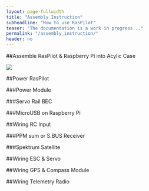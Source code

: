 ```yaml
---
layout: page-fullwidth
title: "Assembly Instruction"
subheadline: "How to use RasPilot"
teaser: "The documentation is a work in progress..."
permalink: "/assembly_instruction/"
header: no
---
```


##Assemble RasPilot & Raspberry Pi into Acylic Case

<img src="{{ site.url }}/images/page_acylic_assemble_1.png">

##Power RasPilot

###Power Module

###Servo Rail BEC

###MicroUSB on Raspberry Pi

##Wiring RC Input

###PPM sum or S.BUS Receiver

###Spektrum Satellite

##Wiring ESC & Servo

##Wiring GPS & Compass Module

##Wiring Telemetry Radio
